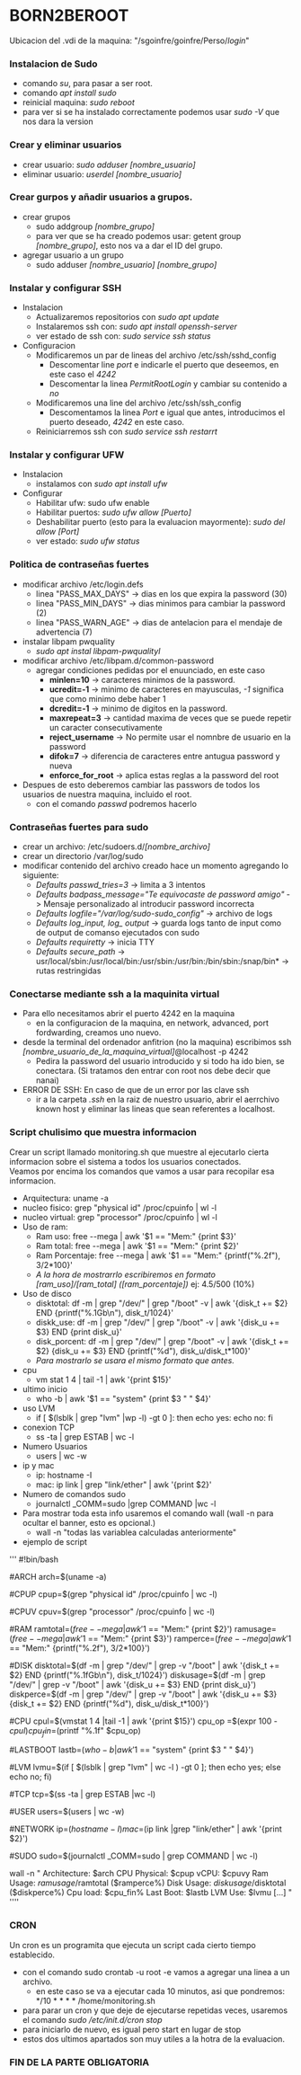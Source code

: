 
# BORN2BEROOT

Ubicacion del .vdi de la maquina: "/sgoinfre/goinfre/Perso/*login*"

### Instalacion de Sudo

- comando *su*, para pasar a ser root.
- comando *apt install sudo*
- reinicial maquina: *sudo reboot*
- para ver si se ha instalado correctamente podemos usar *sudo -V* que nos dara la version

### Crear y eliminar usuarios
- crear usuario: *sudo adduser [nombre_usuario]*
- eliminar usuario: *userdel [nombre_usuario]*
  
### Crear gurpos y añadir usuarios a grupos.
- crear grupos
	- sudo addgroup *[nombre_grupo]*
	- para ver que se ha creado podemos usar: getent group *[nombre_grupo]*, esto nos va a dar el ID del grupo.
- agregar usuario a un grupo
	- sudo adduser *[nombre_usuario]* *[nombre_grupo]*

### Instalar y configurar SSH
- Instalacion
	- Actualizaremos repositorios con *sudo apt update*
	- Instalaremos ssh con: *sudo apt install openssh-server*
	- ver estado de ssh con: *sudo service ssh status*
- Configuracion
	- Modificaremos un par de lineas del archivo /etc/ssh/sshd_config
		- Descomentar line *port* e indicarle el puerto que deseemos, en este caso el *4242*
		- Descomentar la linea *PermitRootLogin* y cambiar su contenido a *no*
	- Modificaremos una line del archivo /etc/ssh/ssh_config
		- Descomentamos la linea *Port* e igual que antes, introducimos el puerto deseado, *4242* en este caso.
	- Reiniciarremos ssh con *sudo service ssh restarrt*

### Instalar y configurar UFW
- Instalacion
	- instalamos con *sudo apt install ufw*
- Configurar
	- Habilitar ufw: sudo ufw enable
	- Habilitar puertos: *sudo ufw allow [Puerto]*
	- Deshabilitar puerto (esto para la evaluacion mayormente): *sudo del allow [Port]*
	- ver estado: *sudo ufw status*

### Politica de contraseñas fuertes
- modificar archivo /etc/login.defs
	- linea "PASS_MAX_DAYS" -> dias en los que expira la password (30)
	- linea "PASS_MIN_DAYS" -> dias minimos para cambiar la password (2)
	- linea "PASS_WARN_AGE" -> dias de antelacion para el mendaje de advertencia (7)
- instalar libpam pwquality
	- *sudo apt instal libpam-pwqualityl*
- modificar archivo /etc/libpam.d/common-password
	- agregar condiciones pedidas por el enuunciado, en este caso
		- **minlen=10** -> caracteres  minimos de la password.  
		- **ucredit=-1** -> minimo de caracteres en mayusculas, *-1* significa que como minimo debe haber 1
		- **dcredit=-1** -> minimo de digitos en la password.
		- **maxrepeat=3** -> cantidad maxima de veces que se puede repetir un caracter consecutivamente
		- **reject_username** -> No permite usar el nomnbre de usuario en la password 
		- **difok=7** -> diferencia de caracteres entre antugua password y nueva
		- **enforce_for_root** -> aplica estas reglas a la password del root
- Despues de esto deberemos cambiar las passwors de todos los usuarios de nuestra maquina, incluido el root.
	- con el comando *passwd* podremos hacerlo

### Contraseñas fuertes para sudo
- crear un archivo: /etc/sudoers.d/*[nombre_archivo]*
- crear un directorio /var/log/sudo
- modificar contenido del archivo creado hace un momento agregando lo siguiente:
	- *Defaults passwd_tries=3* -> limita a 3 intentos
	- *Defaults badpass_message="Te equivocaste de password amigo"* -> Mensaje personalizado al introducir password incorrecta
	- *Defaults logfile="/var/log/sudo-sudo_config"* -> archivo de logs
	- *Defaults log_input, log_ output* -> guarda logs tanto de input como de output de comanso ejecutados con sudo
	- *Defaults requiretty* -> inicia TTY
	- *Defaults secure_path* -> usr/local/sbin:/usr/local/bin:/usr/sbin:/usr/bin:/bin/sbin:/snap/bin* -> rutas restringidas 

### Conectarse mediante ssh a la maquinita virtual
- Para ello necesitamos abrir el puerto 4242 en la maquina
	- en la configuracion de la maquina, en network, advanced, port fordwarding, creamos uno nuevo.
- desde la terminal del ordenador anfitrion (no la maquina) escribimos ssh *[nombre_usuario_de_la_maquina_virtual]*@localhost -p 4242
	- Pedira la password del usuario introducido y si todo ha ido bien, se conectara. (Si tratamos den entrar con root nos debe decir que nanai)
- ERROR DE SSH: En caso de que de un error por las clave ssh 
	- ir a la carpeta *.ssh* en la raiz de nuestro usuario, abrir el aerrchivo known host y eliminar las lineas que sean referentes a localhost.

### Script chulisimo que muestra informacion
Crear un script llamado monitoring.sh que muestre al ejecutarlo cierta informacion sobre el sistema a todos los usuarios conectados.  
Veamos por encima los comandos que vamos a usar para recopilar esa informacion.

- Arquitectura: uname -a
- nucleo fisico: grep "physical id" /proc/cpuinfo | wl -l
- nucleo virtual: grep "processor" /proc/cpuinfo | wl -l 
- Uso de ram:
	- Ram uso: free --mega | awk '$1 == "Mem:" {print $3}'
	- Ram total: free --mega | awk '$1 == "Mem:" {print $2}'
	- Ram Porcentaje: free --mega | awk '$1 == "Mem:" {printf("%.2f"), $3/$2*100}'
 	- *A la hora de mostrarrlo escribiremos en formato [ram_uso]/[ram_total] ([ram_porcentaje])* ej: 4.5/500 (10%)
- Uso de disco
	- disktotal: df -m | grep "/dev/" | grep "/boot" -v | awk '{disk_t += $2} END {printf("%.1Gb\n"), disk_t/1024}' 
	- diskk_use: df -m | grep "/dev/" | grep "/boot" -v | awk '{disk_u += $3} END {print disk_u}'
	- disk_porcent: df -m | grep "/dev/" | grep "/boot" -v | awk '{disk_t += $2} {disk_u += $3} END {printf("%d"), disk_u/disk_t*100}'
	- *Para mostrarlo se usara el mismo formato que antes.*
- cpu
	- vm stat 1 4 | tail -1 | awk '{print $15}'
- ultimo inicio
	- who -b | awk '$1 == "system" {print $3 " " $4}'
- uso LVM
	- if [ $(lsblk | grep "lvm" |wp -l) -gt 0 ]: then echo yes: echo no: fi 
- conexion TCP
	- ss -ta | grep ESTAB | wc -l
- Numero Usuarios
	- users | wc -w
- ip y mac
	- ip: hostname -I
	- mac: ip link | grep "link/ether" | awk '{print $2}'
- Numero de comandos sudo
	- journalctl _COMM=sudo |grep COMMAND |wc -l
- Para mostrar toda esta info usaremos el comando wall (wall -n para ocultar el banner, esto es opcional.)
	- wall -n "todas las variablea calculadas anteriormente"
- ejemplo de script

'''
#!bin/bash

#ARCH
arch=$(uname -a)

#CPUP
cpup=$(grep "physical id" /proc/cpuinfo | wc -l)

#CPUV
cpuv=$(grep "processor" /proc/cpuinfo | wc -l)

#RAM
ramtotal=$(free --mega | awk '$1 == "Mem:" {print $2}')
ramusage=$(free --mega | awk '$1 == "Mem:" {print $3}')
ramperce=$(free --mega | awk '$1 == "Mem:" {printf("%.2f"), $3/$2*100}')

#DISK
disktotal=$(df -m | grep "/dev/" | grep -v "/boot" | awk '{disk_t += $2} END {printf("%.1fGb\n"), disk_t/1024}')
diskusage=$(df -m | grep "/dev/" | grep -v "/boot" | awk '{disk_u += $3} END {print disk_u}')
diskperce=$(df -m | grep "/dev/" | grep -v "/boot" | awk '{disk_u += $3} {disk_t += $2} END {printf("%d"), disk_u/disk_t*100}')

#CPU
cpul=$(vmstat 1 4 |tail -1 | awk '{print $15}')
cpu_op =$(expr 100 - $cpul)
cpu_fin=$(printf "%.1f" $cpu_op)

#LASTBOOT
lastb=$(who -b | awk '$1 == "system" {print $3 " " $4}')

#LVM
lvmu=$(if [ $(lsblk | grep "lvm" | wc -l ) -gt 0 ]; then echo yes; else echo no; fi)

#TCP
tcp=$(ss -ta | grep ESTAB |wc -l)

#USER
users=$(users | wc -w)

#NETWORK
ip=$(hostname -I)
mac=$(ip link |grep "link/ether" | awk '{print $2}')

#SUDO
sudo=$(journalctl _COMM=sudo | grep COMMAND | wc -l)

wall -n "
        Architecture: $arch
        CPU Physical: $cpup
        vCPU: $cpuvy
        Ram Usage: $ramusage/$ramtotal ($ramperce%)
        Disk Usage: $diskusage/$disktotal ($diskperce%)
        Cpu load: $cpu_fin%
        Last Boot: $lastb
        LVM Use: $lvmu
	[...]
"
''''


### CRON

Un cron es un programita que ejecuta un script cada cierto tiempo establecido.
- con el comando sudo crontab -u root -e vamos a agregar una linea a un archivo.
	- en este caso se va a ejecutar cada 10 minutos, asi que pondremos: */10 * * * * /home/monitoring.sh
- para parar un cron y que deje de ejecutarse repetidas veces, usaremos el comando *sudo /etc/init.d/cron stop*
- para iniciarlo de nuevo, es igual pero start en lugar de stop
- estos dos ultimos apartados son muy utiles a la hotra de la evaluacion. 

### FIN DE LA PARTE OBLIGATORIA
